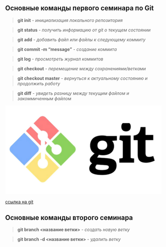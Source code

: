 ## Основные команды первого семинара по Git

> **git init** - *инициализация локального репозитория*

> **git status** - *получить информацию от git о текущем состоянии*

> **git add** - *добавить файл или файлы к следующему коммиту*

> **git commit -m “message”** - *создание коммита*

> **git log** - *просмотреть журнал коммитов*

> **git checkout** - *перемещение между сохранениями/ветками*

> **git checkout master** - *вернуться к актуальному состоянию и продолжить работу*

> **git diff** - *увидеть разницу между текущим файлом и закоммиченным файлом*

![картинка не открылась](picture.jpg)

[ссылка на git](https://git-scm.com/downloads)

## Основные команды второго семинара

>**git branch <название ветки>** - *создать новую ветку*

> **git branch -d <название ветки>** - *удалить ветку*
